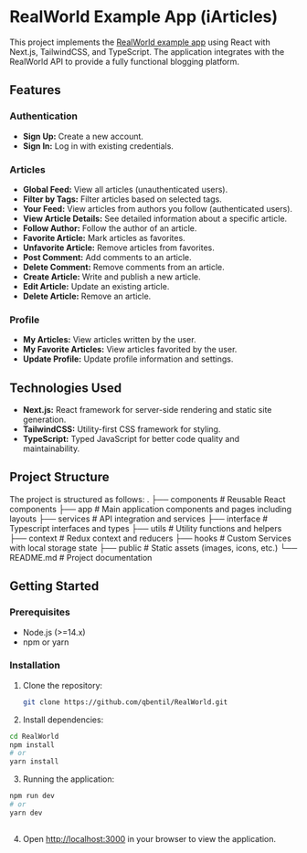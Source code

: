 # RealWorld Example App (iArticles)

This project implements the [RealWorld example app](https://github.com/gothinkster/realworld) using React with Next.js, TailwindCSS, and TypeScript. The application integrates with the RealWorld API to provide a fully functional blogging platform.

## Features

### Authentication

- **Sign Up:** Create a new account.
- **Sign In:** Log in with existing credentials.

### Articles

- **Global Feed:** View all articles (unauthenticated users).
- **Filter by Tags:** Filter articles based on selected tags.
- **Your Feed:** View articles from authors you follow (authenticated users).
- **View Article Details:** See detailed information about a specific article.
- **Follow Author:** Follow the author of an article.
- **Favorite Article:** Mark articles as favorites.
- **Unfavorite Article:** Remove articles from favorites.
- **Post Comment:** Add comments to an article.
- **Delete Comment:** Remove comments from an article.
- **Create Article:** Write and publish a new article.
- **Edit Article:** Update an existing article.
- **Delete Article:** Remove an article.

### Profile

- **My Articles:** View articles written by the user.
- **My Favorite Articles:** View articles favorited by the user.
- **Update Profile:** Update profile information and settings.

## Technologies Used

- **Next.js:** React framework for server-side rendering and static site generation.
- **TailwindCSS:** Utility-first CSS framework for styling.
- **TypeScript:** Typed JavaScript for better code quality and maintainability.

## Project Structure

The project is structured as follows:
.
├── components # Reusable React components
├── app # Main application components and pages including layouts
├── services # API integration and services
├── interface #  Typescript interfaces and types
├── utils # Utility functions and helpers
├── context # Redux context and reducers
├── hooks # Custom Services with local storage state
├── public # Static assets (images, icons, etc.)
└── README.md # Project documentation



## Getting Started

### Prerequisites

- Node.js (>=14.x)
- npm or yarn

### Installation

1. Clone the repository:

   ```bash
   git clone https://github.com/qbentil/RealWorld.git

   ```

2. Install dependencies:

```bash
cd RealWorld
npm install
# or
yarn install

```

3. Running the application:

```bash
npm run dev
# or
yarn dev
    
```

4. Open [http://localhost:3000](http://localhost:3000) in your browser to view the application.


